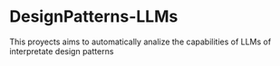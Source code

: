 # DesignPatterns-LLMs
This proyects aims to automatically analize the capabilities of LLMs of interpretate design patterns

